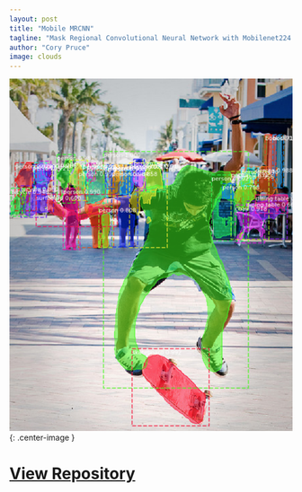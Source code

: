 ```yaml
---
layout: post
title: "Mobile MRCNN"
tagline: "Mask Regional Convolutional Neural Network with Mobilenet224 Backbone"
author: "Cory Pruce"
image: clouds 
---
```


![mmrcnn-segmentation](/assets/mmrcnn-segmentation.png){: .center-image }

# [View Repository](https://github.com/Cpruce/Mask_RCNN)  
